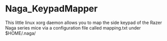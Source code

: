# Naga_KeypadMapper
This little linux xorg daemon allows you to map the side keypad of the Razer Naga series mice via a configuration file called mapping.txt under $HOME/.naga/
